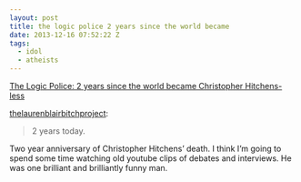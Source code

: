 ```yaml
---
layout: post
title: the logic police 2 years since the world became
date: 2013-12-16 07:52:22 Z
tags:
  - idol
  - atheists
---
```

[The Logic Police: 2 years since the world became Christopher Hitchens-less](http://thelogicpolice.blogspot.com/2013/12/2-years-since-world-became-christopher.html)

[thelaurenblairbitchproject](http://thelaurenblairbitchproject.tumblr.com/post/70146042041):

> 2 years today.

Two year anniversary of Christopher Hitchens’ death. I think I’m going to spend some time watching old youtube clips of debates and interviews. He was one brilliant and brilliantly funny man.
